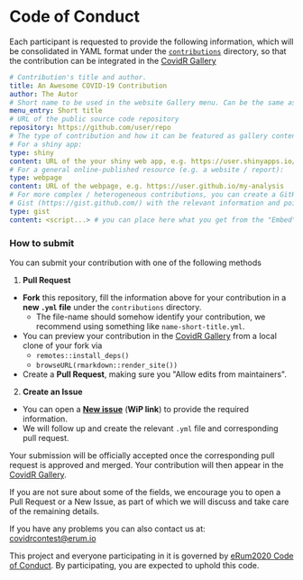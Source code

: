 # Code of Conduct

Each participant is requested to provide the following information, which will be consolidated in YAML format under the [`contributions`](contributions) directory, so that the contribution can be integrated in the [CovidR Gallery](https://milano-r.github.io/erum2020-covidr-contest)

``` yaml
# Contribution's title and author.
title: An Awesome COVID-19 Contribution
author: The Autor
# Short name to be used in the website Gallery menu. Can be the same as title.
menu_entry: Short title
# URL of the public source code repository
repository: https://github.com/user/repo
# The type of contribution and how it can be featured as gallery content. Pick one type.
# For a shiny app:
type: shiny
content: URL of the your shiny web app, e.g. https://user.shinyapps.io/my-app
# For a general online-published resource (e.g. a website / report):
type: webpage
content: URL of the webpage, e.g. https://user.github.io/my-analysis
# For more complex / heterogeneous contributions, you can create a GitHub
# Gist (https://gist.github.com/) with the relevant information and pointers
type: gist
content: <script...> # you can place here what you get from the "Embed" button
```

### How to submit

You can submit your contribution with one of the following methods

1. **Pull Request**
  - **Fork** this repository, fill the information above for your contribution in a **new `.yml` file** under the `contributions` directory.
    - The file-name should somehow identify your contribution, we recommend using something like `name-short-title.yml`.
  - You can preview your contribution in the [CovidR Gallery](https://milano-r.github.io/erum2020-covidr-contest) from a local clone of your fork via
    - `remotes::install_deps()`
    - `browseURL(rmarkdown::render_site())`
  - Create a **Pull Request**, making sure you "Allow edits from maintainers".

2. **Create an Issue**
  - You can open a [**New issue**](https://github.com/riccardoporreca/test-github-community/issues/new/choose) (**WiP link**) to provide the required information.
  - We will follow up and create the relevant `.yml` file and corresponding pull request.

Your submission will be officially accepted once the corresponding pull request is approved and merged. Your contribution will then appear in the [CovidR Gallery](https://milano-r.github.io/erum2020-covidr-contest).

If you are not sure about some of the fields, we encourage you to open a Pull Request or a New Issue, as part of which we will discuss and take care of the remaining details.

If you have any problems you can also contact us at: [covidrcontest@erum.io](mailto:covidrcontest@erum.io)

This project and everyone participating in it is governed by [eRum2020 Code of Conduct](https://2020.erum.io/about/code-of-conduct). By participating, you are expected to uphold this code.
